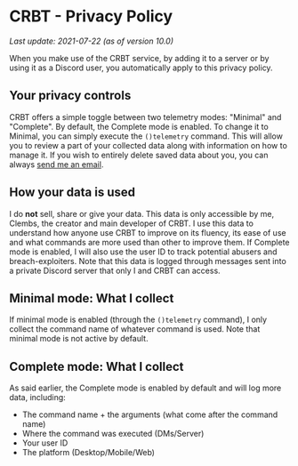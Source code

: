 # CRBT - Privacy Policy
 _Last update: 2021-07-22 (as of version 10.0)_

When you make use of the CRBT service, by adding it to a server or by using it as a Discord user, you automatically apply to this privacy policy.

## Your privacy controls

CRBT offers a simple toggle between two telemetry modes: "Minimal" and "Complete". By default, the Complete mode is enabled. To change it to Minimal, you can simply execute the `()telemetry` command. This will allow you to review a part of your collected data along with information on how to manage it. If you wish to entirely delete saved data about you, you can always [send me an email](mailto:clembs@clembs.xyz).

## How your data is used

I do __not__ sell, share or give your data. This data is only accessible by me, Clembs, the creator and main developer of CRBT. I use this data to understand how anyone use CRBT to improve on its fluency, its ease of use and what commands are more used than other to improve them. If Complete mode is enabled, I will also use the user ID to track potential abusers and breach-exploiters. Note that this data is logged through messages sent into a private Discord server that only I and CRBT can access.

## Minimal mode: What I collect

If minimal mode is enabled (through the `()telemetry` command), I only collect the command name of whatever command is used.
Note that minimal mode is not active by default.

## Complete mode: What I collect

As said earlier, the Complete mode is enabled by default and will log more data, including:
- The command name + the arguments (what come after the command name)
- Where the command was executed (DMs/Server)
- Your user ID
- The platform (Desktop/Mobile/Web)
